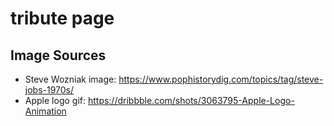 # tribute page

## Image Sources
- Steve Wozniak image: https://www.pophistorydig.com/topics/tag/steve-jobs-1970s/
- Apple logo gif: https://dribbble.com/shots/3063795-Apple-Logo-Animation
